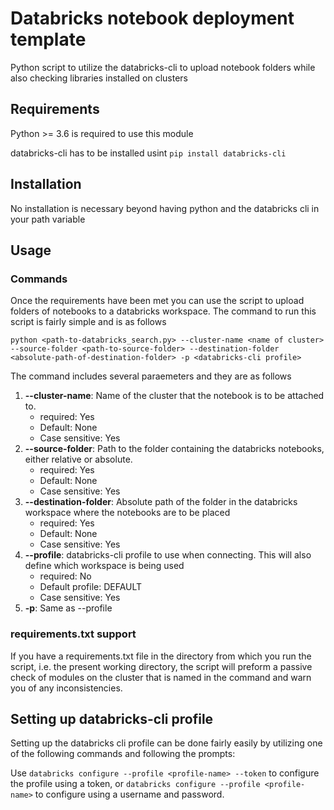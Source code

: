# Databricks notebook deployment template
Python script to utilize the databricks-cli to upload notebook folders while also checking libraries installed on clusters


## Requirements

Python >= 3.6 is required to use this module

databricks-cli has to be installed usint ``pip install databricks-cli``

## Installation
No installation is necessary beyond having python and the databricks cli in your path variable

## Usage

### Commands
Once the requirements have been met you can use the script to upload folders of notebooks to a databricks workspace. The command to run this script is fairly simple and is as follows

``python <path-to-databricks_search.py> --cluster-name <name of cluster> --source-folder <path-to-source-folder> --destination-folder <absolute-path-of-destination-folder> -p <databricks-cli profile>``

The command includes several paraemeters and they are as follows
1. **--cluster-name**: Name of the cluster that the notebook is to be attached to.
    * required: Yes
    * Default: None
    * Case sensitive: Yes
2. **--source-folder**: Path to the folder containing the databricks notebooks, either relative or absolute.
    * required: Yes
    * Default: None
    * Case sensitive: Yes
3. **--destination-folder**:  Absolute path of the folder in the databricks workspace where the notebooks are to be placed
    * required: Yes
    * Default: None
    * Case sensitive: Yes
4. **--profile**:  databricks-cli profile to use when connecting. This will also define which workspace is being used
    * required: No
    * Default profile: DEFAULT 
    * Case sensitive: Yes
5. **-p**:  Same as --profile

### requirements.txt support
If you have a requirements.txt file in the directory from which you run the script, i.e. the present working directory, the script will preform a passive check of modules on the cluster that is named in the command and warn you of any inconsistencies.

## Setting up databricks-cli profile
Setting up the databricks cli profile can be done fairly easily by utilizing one of the following commands and following the prompts:

Use ``databricks configure --profile <profile-name> --token`` to configure the profile using a token, or ``databricks configure --profile <profile-name>`` to configure using a username and password.
